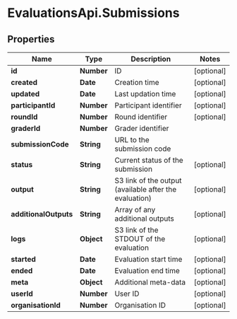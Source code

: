 # EvaluationsApi.Submissions

## Properties
Name | Type | Description | Notes
------------ | ------------- | ------------- | -------------
**id** | **Number** | ID | [optional] 
**created** | **Date** | Creation time | [optional] 
**updated** | **Date** | Last updation time | [optional] 
**participantId** | **Number** | Participant identifier | [optional] 
**roundId** | **Number** | Round identifier | [optional] 
**graderId** | **Number** | Grader identifier | 
**submissionCode** | **String** | URL to the submission code | 
**status** | **String** | Current status of the submission | [optional] 
**output** | **String** | S3 link of the output (available after the evaluation) | [optional] 
**additionalOutputs** | **String** | Array of any additional outputs | [optional] 
**logs** | **Object** | S3 link of the STDOUT of the evaluation | [optional] 
**started** | **Date** | Evaluation start time | [optional] 
**ended** | **Date** | Evaluation end time | [optional] 
**meta** | **Object** | Additional meta-data | [optional] 
**userId** | **Number** | User ID | [optional] 
**organisationId** | **Number** | Organisation ID | [optional] 


